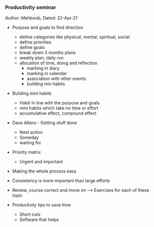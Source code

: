 ### Productivity seminar
_Author:_ Mehboob, Dated: 22-Apr-21

* Purpose and goals to find direction
    - define categories like physical, mental, spiritual, social
    - define priorities 
    - define goals 
    - break down 3 months plans
    - weekly plan, daily run
    - allocation of time, doing and reflection
        - marking in diary
        - marking in calendar
        - association with other events
        - building min habits

* Building mini habits
    - Habit in line with the purpose and goals
    - mini habits which take no time or effort
    - accumulative effect, compound effect

* Dave Allens - Getting stuff done
    - Next action 
    - Someday
    - waiting for

* Priority matrix 
    - Urgent and important

* Making the whole process easy 
* Consistency is more important than large efforts

* Review, course correct and move on
--> Exercises for each of these topic

* Productivity tips to save time
    - Short cuts
    - Software that helps 

